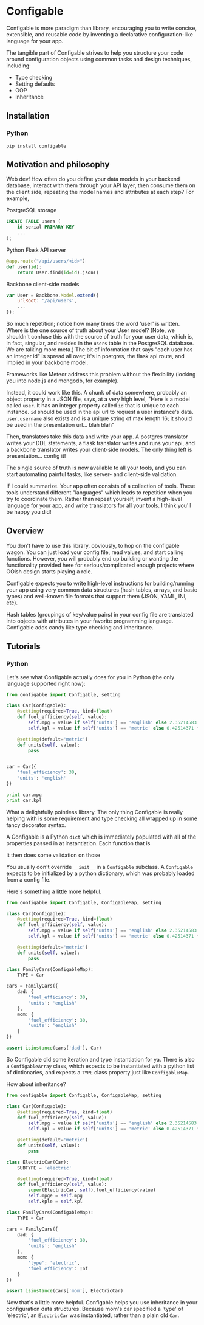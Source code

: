 # Configable

Configable is more paradigm than library, encouraging you to write concise,
extensible, and reusable code by inventing a declarative configuration-like
language for your app.

The tangible part of Configable strives to help you structure your code
around configuration objects using common tasks and design techniques,
including:

- Type checking
- Setting defaults
- OOP
- Inheritance


## Installation

### Python

`pip install configable`


## Motivation and philosophy

Web dev! How often do you define your data models in your backend database,
interact with them through your API layer, then consume them on the client
side, repeating the model names and attributes at each step? For example,

PostgreSQL storage

```sql
CREATE TABLE users (
    id serial PRIMARY KEY
    ...
);
```

Python Flask API server

```python
@app.route("/api/users/<id>")
def user(id):
    return User.find(id=id).json()
```

Backbone client-side models

```js
var User = Backbone.Model.extend({
    urlRoot: '/api/users',
    ...
});
```

So much repetition; notice how many times the word 'user' is written.
Where is the one source of truth about your User model?
(Note, we shouldn't confuse this with the source of truth for your user data,
which is, in fact, singular, and resides in the `users` table in
the PostgreSQL database.
We are talking more meta.) The bit of information that says "each user has an
integer id" is spread all over; it's in postgres, the flask api route, and
implied in your backbone model.

Frameworks like Meteor address this problem without the flexibility
(locking you into node.js and mongodb, for example).

Instead, it could work like this. A chunk of data somewhere, probably an
object property in a JSON file, says, at a very high level, "Here is a model
called `user`. It has an integer property called `id` that is unique to
each instance. `id` should be used in the api url to request a user instance's
data. `user.username` also exists and is a unique string of max length 16;
it should be used in the presentation url... blah blah"

Then, translators take this data and write your app. A postgres translator
writes your DDL statements, a flask translator writes and runs your api, and
a backbone translator writes your client-side models. The only thing left is
presentation... config it!

The single source of truth is now available to all your tools, and you can
start automating painful tasks, like server- and client-side validation.

If I could summarize. Your app often consists of a collection of tools.
These tools
understand different "languages" which leads to repetition when you try to coordinate
them. Rather than repeat yourself, invent a high-level language for your
app, and write translators for all your tools. I think you'll be happy you
did!


## Overview

You don't have to use this library, obviously, to hop on the configable wagon.
You can just load your config
file, read values, and start calling functions. However, you will probably end
up building or wanting the functionality provided here for serious/complicated
enough projects where OOish design starts playing a role.

Configable expects you to write high-level instructions for building/running
your app using very common data structures (hash tables, arrays, and basic types)
and well-known file formats that support them (JSON, YAML, INI, etc).

Hash tables (groupings of key/value pairs) in your config file are translated
into objects with attributes in your favorite programming language.
Configable adds candy like type checking and inheritance.

## Tutorials

### Python

Let's see what Configable actually does for you in Python (the only language
supported right now):

```python
from configable import Configable, setting

class Car(Configable):
    @setting(required=True, kind=float)
    def fuel_efficiency(self, value):
        self.mpg = value if self['units'] == 'english' else 2.35214583 * value
        self.kpl = value if self['units'] == 'metric' else 0.42514371 * value

    @setting(default='metric')
    def units(self, value):
        pass


car = Car({
    'fuel_efficiency': 30,
    'units': 'english'
})

print car.mpg
print car.kpl
```

What a delightfully pointless library. The only thing Configable is really
helping with is some requirement and type checking all wrapped up in some
fancy decorator syntax.

A Configable is a Python `dict` which is immediately populated with all of the
properties passed in at instantiation. Each function that is

It then does some validation on those


You usually don't override `__init__` in a `Configable` subclass. A
`Configable` expects to be initialized by a python dictionary, which was
probably loaded from a config file.

Here's something a little more helpful.

```python
from configable import Configable, ConfigableMap, setting

class Car(Configable):
    @setting(required=True, kind=float)
    def fuel_efficiency(self, value):
        self.mpg = value if self['units'] == 'english' else 2.35214583 * value
        self.kpl = value if self['units'] == 'metric' else 0.42514371 * value

    @setting(default='metric')
    def units(self, value):
        pass

class FamilyCars(ConfigableMap):
    TYPE = Car

cars = FamilyCars({
    dad: {
        'fuel_efficiency': 30,
        'units': 'english'
    },
    mom: {
        'fuel_efficiency': 30,
        'units': 'english'
    }
})

assert isinstance(cars['dad'], Car)
```

So Configable did some iteration and type instantiation for ya. There is
also a `ConfigableArray` class, which expects to be instantiated with a
python list of dictionaries, and expects a `TYPE` class property just like
`ConfigableMap`.

How about inheritance?

```python
from configable import Configable, ConfigableMap, setting

class Car(Configable):
    @setting(required=True, kind=float)
    def fuel_efficiency(self, value):
        self.mpg = value if self['units'] == 'english' else 2.35214583 * value
        self.kpl = value if self['units'] == 'metric' else 0.42514371 * value

    @setting(default='metric')
    def units(self, value):
        pass

class ElectricCar(Car):
    SUBTYPE = 'electric'

    @setting(required=True, kind=float)
    def fuel_efficiency(self, value):
        super(ElectricCar, self).fuel_efficiency(value)
        self.mpge = self.mpg
        self.kple = self.kpl

class FamilyCars(ConfigableMap):
    TYPE = Car

cars = FamilyCars({
    dad: {
        'fuel_efficiency': 30,
        'units': 'english'
    },
    mom: {
        'type': 'electric',
        'fuel_efficiency': Inf
    }
})

assert isinstance(cars['mom'], ElectricCar)
```

Now that's a little more helpful. Configable helps you use inheritance in your
configuration data structures. Because mom's car specified a 'type' of
'electric', an `ElectricCar` was instantiated, rather than a plain old `Car`.


